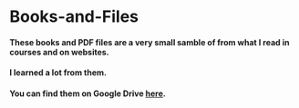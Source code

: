 # Books-and-Files

#### These books and PDF files are a very small samble of from what I read in courses and on websites.

#### I learned a lot from them.
#### You can find them on Google Drive [here](https://drive.google.com/drive/folders/1eAYEvcnd66wMYQqNXDihIdFwZx5vdLFc).
